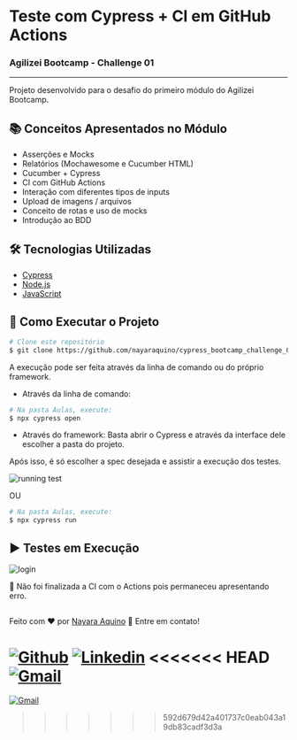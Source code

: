 # Teste com Cypress + CI em GitHub Actions
### Agilizei Bootcamp - Challenge 01
---
Projeto desenvolvido para o desafio do primeiro módulo do Agilizei Bootcamp.

## :books: Conceitos Apresentados no Módulo
- Asserções e Mocks
- Relatórios (Mochawesome e Cucumber HTML)
- Cucumber + Cypress
- CI com GitHub Actions
- Interação com diferentes tipos de inputs
- Upload de imagens / arquivos
- Conceito de rotas e uso de mocks 
- Introdução ao BDD


## :hammer_and_wrench: Tecnologias Utilizadas
- [Cypress](https://www.cypress.io/)
- [Node.js](https://nodejs.org/en/)
- [JavaScript](https://developer.mozilla.org/pt-BR/docs/Web/JavaScript)


## :checkered_flag: Como Executar o Projeto

```bash
# Clone este repositório
$ git clone https://github.com/nayaraquino/cypress_bootcamp_challenge_01.git
```
A execução pode ser feita através da linha de comando ou do próprio framework.
- Através da linha de comando:
```bash
# Na pasta Aulas, execute:
$ npx cypress open
```
- Através do framework:
Basta abrir o Cypress e através da interface dele escolher a pasta do projeto.

Após isso, é só escolher a spec desejada e assistir a execução dos testes.


![running test](https://user-images.githubusercontent.com/71460952/114319822-7ec79a80-9ae9-11eb-951e-66e0c20e730a.gif)

OU

```bash
# Na pasta Aulas, execute:
$ npx cypress run
```

## ▶️ Testes em Execução
![login](https://user-images.githubusercontent.com/71460952/114321314-a53d0400-9af0-11eb-94d2-5b13a98ab1c5.gif)


:rotating_light: Não foi finalizada a CI com o Actions pois permaneceu apresentando erro. 


##
Feito com ❤️ por <a href="https://www.linkedin.com/in/nayaraquino/">Nayara Aquino</a> :wave: Entre em contato!

[![Github](https://img.shields.io/badge/-Github-595D60?style=flat-square&logo=Github&logoColor=white&link=https://github.com/nayaraquino/)](https://github.com/nayaraquino/)
[![Linkedin](https://img.shields.io/badge/-LinkedIn-595D60?style=flat-square&logo=Linkedin&logoColor=white&link=https://www.linkedin.com/in/nayaraquino//)](https://www.linkedin.com/in/nayaraquino/)
<<<<<<< HEAD
[![Gmail](https://img.shields.io/badge/-Gmail-595D60?style=flat-square&logo=Gmail&logoColor=white&link=mailto:nayaraquino7@gmail.com/)](mailto:nayaraquino7@gmail.com/)
=======
[![Gmail](https://img.shields.io/badge/-Gmail-595D60?style=flat-square&logo=Gmail&logoColor=white&link=mailto:nayaraquino7@gmail.com/)](mailto:nayaraquino7@gmail.com/)
>>>>>>> 592d679d42a401737c0eab043a19db83cadf3d3a
